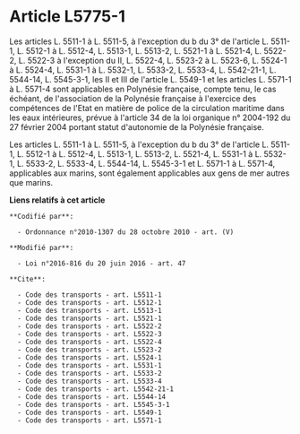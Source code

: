 # Article L5775-1

Les articles L. 5511-1 à L. 5511-5, à l'exception du b du 3° de l'article L. 5511-1, L. 5512-1 à L. 5512-4, L. 5513-1, L.
5513-2, 
L. 5521-1 à L. 5521-4, L. 5522-2, L. 5522-3 à l'exception du II, L. 5522-4, 
L. 5523-2 à L. 5523-6, 
L. 5524-1 à L. 5524-4, 
L. 5531-1 à L. 5532-1, L. 5533-2, L. 5533-4, L. 5542-21-1, L. 5544-14, L. 5545-3-1, les II et III de l'article L. 5549-1 et
les articles L. 5571-1 à L. 5571-4 sont applicables en Polynésie française, compte tenu, le cas échéant, de l'association de
la Polynésie française à l'exercice des compétences de l'Etat en matière de police de la circulation maritime dans les eaux
intérieures, prévue à l'article 34 de la loi organique n° 2004-192 du 27 février 2004 portant statut d'autonomie de la
Polynésie française. 

Les articles L. 5511-1 à L. 5511-5, à l'exception du b du 3° de l'article L. 5511-1,  L. 5512-1 à L. 5512-4, L. 5513-1, L.
5513-2, L. 5521-4, L. 5531-1 à L. 5532-1, L. 5533-2, L. 5533-4, L. 5544-14, L. 5545-3-1 et L. 5571-1 à L. 5571-4, applicables
aux marins, sont également applicables aux gens de mer autres que marins.

**Liens relatifs à cet article**

	**Codifié par**:

	  - Ordonnance n°2010-1307 du 28 octobre 2010 - art. (V)

	**Modifié par**:

	  - Loi n°2016-816 du 20 juin 2016 - art. 47

	**Cite**:

	  - Code des transports - art. L5511-1
	  - Code des transports - art. L5512-1
	  - Code des transports - art. L5513-1
	  - Code des transports - art. L5521-1
	  - Code des transports - art. L5522-2
	  - Code des transports - art. L5522-3
	  - Code des transports - art. L5522-4
	  - Code des transports - art. L5523-2
	  - Code des transports - art. L5524-1
	  - Code des transports - art. L5531-1
	  - Code des transports - art. L5533-2
	  - Code des transports - art. L5533-4
	  - Code des transports - art. L5542-21-1
	  - Code des transports - art. L5544-14
	  - Code des transports - art. L5545-3-1
	  - Code des transports - art. L5549-1
	  - Code des transports - art. L5571-1
